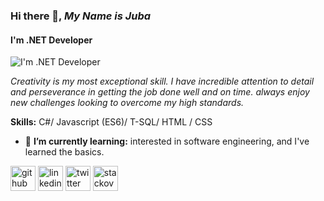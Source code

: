 ### Hi there 👋, *My Name is Juba*
#### **I'm .NET Developer**
![I'm .NET Developer](https://impatientprogrammer.net/wp-content/uploads/2017/12/BlogBanner_Cs_Stratego-1035x270.jpg)

*Creativity is my most exceptional skill. I have incredible attention to detail and perseverance in getting the job done well and on time. always enjoy new challenges looking to overcome my high standards.*

**Skills:** C#/  Javascript (ES6)/  T-SQL/ HTML / CSS

- 🌱 **I’m currently learning:** interested in software engineering, and I've learned the basics.


[<img src='https://cdn.jsdelivr.net/npm/simple-icons@3.0.1/icons/github.svg' alt='github' height='40'>](https://github.com/juba97)  [<img src='https://cdn.jsdelivr.net/npm/simple-icons@3.0.1/icons/linkedin.svg' alt='linkedin' height='40'>](https://www.linkedin.com/in/juba-koguashvili-0a2108a8/)  [<img src='https://cdn.jsdelivr.net/npm/simple-icons@3.0.1/icons/twitter.svg' alt='twitter' height='40'>](https://twitter.com/jubakoguashvili)  [<img src='https://cdn.jsdelivr.net/npm/simple-icons@3.0.1/icons/stackoverflow.svg' alt='stackoverflow' height='40'>](https://stackoverflow.com/users/14513605/juba-koguashvili)  


